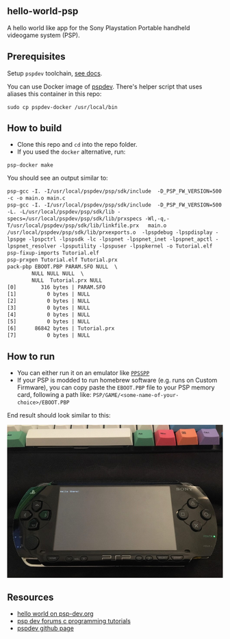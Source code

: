 ## hello-world-psp

A hello world like app for the Sony Playstation Portable handheld videogame system (PSP).

## Prerequisites

Setup `pspdev` toolchain, [see docs](https://psp-dev.org/doku.php?id=tutorial:toolchain_setup).

You can use Docker image of [pspdev](https://github.com/pspdev/pspdev). There's helper script that uses aliases this container in this repo:

```shell
sudo cp pspdev-docker /usr/local/bin
```

## How to build
- Clone this repo and `cd` into the repo folder.
- If you used the `docker` alternative, run:

```shell
psp-docker make
```

You should see an output similar to:

```shell
psp-gcc -I. -I/usr/local/pspdev/psp/sdk/include  -D_PSP_FW_VERSION=500   -c -o main.o main.c
psp-gcc -I. -I/usr/local/pspdev/psp/sdk/include  -D_PSP_FW_VERSION=500  -L. -L/usr/local/pspdev/psp/sdk/lib -specs=/usr/local/pspdev/psp/sdk/lib/prxspecs -Wl,-q,-T/usr/local/pspdev/psp/sdk/lib/linkfile.prx   main.o /usr/local/pspdev/psp/sdk/lib/prxexports.o  -lpspdebug -lpspdisplay -lpspge -lpspctrl -lpspsdk -lc -lpspnet -lpspnet_inet -lpspnet_apctl -lpspnet_resolver -lpsputility -lpspuser -lpspkernel -o Tutorial.elf
psp-fixup-imports Tutorial.elf
psp-prxgen Tutorial.elf Tutorial.prx
pack-pbp EBOOT.PBP PARAM.SFO NULL  \
        NULL NULL NULL  \
        NULL  Tutorial.prx NULL
[0]        316 bytes | PARAM.SFO
[1]          0 bytes | NULL
[2]          0 bytes | NULL
[3]          0 bytes | NULL
[4]          0 bytes | NULL
[5]          0 bytes | NULL
[6]      86842 bytes | Tutorial.prx
[7]          0 bytes | NULL
```

## How to run

- You can either run it on an emulator like [`PPSSPP`](http://ppsspp.org/downloads.html)
- If your PSP is modded to run homebrew software (e.g. runs on Custom Firmware), you can copy paste the `EBOOT.PBP` file to your PSP memory card, following a path like: `PSP/GAME/<some-name-of-your-choice>/EBOOT.PBP`

End result should look similar to this:

![psp_example](./psp_example.jpg)

## Resources

- [hello world on psp-dev.org](https://psp-dev.org/doku.php?id=tutorial:hello_world)
- [psp dev forums c programming tutorials](http://forums.qj.net/psp-development-forum/158366-tut-beginner-c-programming-tutorials.html)
- [pspdev github page](https://github.com/pspdev)
